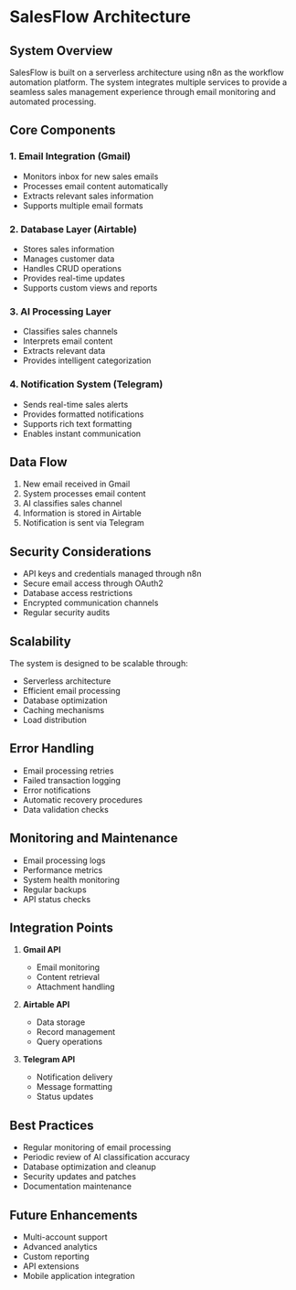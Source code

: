 # SalesFlow Architecture

## System Overview
SalesFlow is built on a serverless architecture using n8n as the workflow automation platform. The system integrates multiple services to provide a seamless sales management experience through email monitoring and automated processing.

## Core Components

### 1. Email Integration (Gmail)
- Monitors inbox for new sales emails
- Processes email content automatically
- Extracts relevant sales information
- Supports multiple email formats

### 2. Database Layer (Airtable)
- Stores sales information
- Manages customer data
- Handles CRUD operations
- Provides real-time updates
- Supports custom views and reports

### 3. AI Processing Layer
- Classifies sales channels
- Interprets email content
- Extracts relevant data
- Provides intelligent categorization

### 4. Notification System (Telegram)
- Sends real-time sales alerts
- Provides formatted notifications
- Supports rich text formatting
- Enables instant communication

## Data Flow
1. New email received in Gmail
2. System processes email content
3. AI classifies sales channel
4. Information is stored in Airtable
5. Notification is sent via Telegram

## Security Considerations
- API keys and credentials managed through n8n
- Secure email access through OAuth2
- Database access restrictions
- Encrypted communication channels
- Regular security audits

## Scalability
The system is designed to be scalable through:
- Serverless architecture
- Efficient email processing
- Database optimization
- Caching mechanisms
- Load distribution

## Error Handling
- Email processing retries
- Failed transaction logging
- Error notifications
- Automatic recovery procedures
- Data validation checks

## Monitoring and Maintenance
- Email processing logs
- Performance metrics
- System health monitoring
- Regular backups
- API status checks

## Integration Points
1. **Gmail API**
   - Email monitoring
   - Content retrieval
   - Attachment handling

2. **Airtable API**
   - Data storage
   - Record management
   - Query operations

3. **Telegram API**
   - Notification delivery
   - Message formatting
   - Status updates

## Best Practices
- Regular monitoring of email processing
- Periodic review of AI classification accuracy
- Database optimization and cleanup
- Security updates and patches
- Documentation maintenance

## Future Enhancements
- Multi-account support
- Advanced analytics
- Custom reporting
- API extensions
- Mobile application integration 